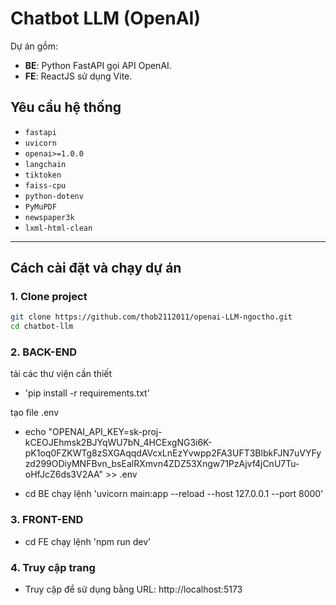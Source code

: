 ﻿# Chatbot LLM (OpenAI)

Dự án gồm:

- **BE**: Python FastAPI gọi API OpenAI.
- **FE**: ReactJS sử dụng Vite.

## Yêu cầu hệ thống

- `fastapi`
- `uvicorn`
- `openai>=1.0.0`
- `langchain`
- `tiktoken`
- `faiss-cpu`
- `python-dotenv`
- `PyMuPDF`
- `newspaper3k`
- `lxml-html-clean`

---

## Cách cài đặt và chạy dự án

### 1. Clone project

```bash
git clone https://github.com/thob2112011/openai-LLM-ngoctho.git
cd chatbot-llm
```

### 2. BACK-END

tải các thư viện cần thiết

- 'pip install -r requirements.txt'

tạo file .env

- echo "OPENAI_API_KEY=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" >> .env

- cd BE
  chạy lệnh
  'uvicorn main:app --reload --host 127.0.0.1 --port 8000'

### 3. FRONT-END

- cd FE
  chạy lệnh
  'npm run dev'

### 4. Truy cập trang

- Truy cập để sử dụng bằng URL: http://localhost:5173
